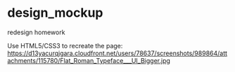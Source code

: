 # design_mockup
redesign homework

Use HTML5/CSS3 to recreate the page:
https://d13yacurqjgara.cloudfront.net/users/78637/screenshots/989864/attachments/115780/Flat_Roman_Typeface___UI_Bigger.jpg
